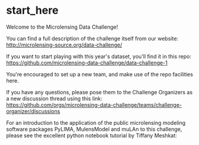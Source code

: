 # start_here

Welcome to the Microlensing Data Challenge!

You can find a full description of the challenge itself from our website:
http://microlensing-source.org/data-challenge/

If you want to start playing with this year's dataset, you'll find it in this repo:
https://github.com/microlensing-data-challenge/data-challenge-1

You're encouraged to set up a new team, and make use of the repo facilities here.  

If you have any questions, please pose them to the Challenge Organizers as a new discussion thread using this link:
https://github.com/orgs/microlensing-data-challenge/teams/challenge-organizer/discussions

For an introduction to the application of the public microlensing modeling software packages PyLIMA, MulensModel and muLAn to this challenge, please see the excellent python notebook tutorial by Tiffany Meshkat:
